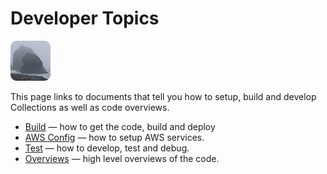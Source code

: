 # Developer Topics

[![icon](rounded-icon.png)](#)

This page links to documents that tell you how to setup, build and
develop Collections as well as code overviews.

* [Build](build.md) — how to get the code, build and deploy
* [AWS Config](aws-config.md) — how to setup AWS services.
* [Test](test.md) — how to develop, test and debug.
* [Overviews](overviews.md) — high level overviews of the code.
